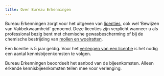 ```yaml
---
title: Over Bureau Erkenningen
---
```


Bureau Erkenningen zorgt voor het uitgeven van [licenties](/licenties), ook wel ‘Bewijzen van Vakbekwaamheid’ genoemd. Deze licenties zijn verplicht wanneer u als professional bezig bent met chemische
gewasbescherming of bij de chemische bestrijding van [mollen en woelratten](/licenties/mollen-en-woelratten).

<link-container>
<link-button link='{"name": "Welke licentie heb ik nodig?","url": "/licenties/licentie-tool"}'></link-button>
<link-button link='{"name": "Licentie aanvragen","url": "/licenties/licentie-aanvragen"}'></link-button>
</link-container>

Een licentie is 5 jaar geldig. Voor het [verlengen van een licentie](/licenties/licentie-verlengen) is het nodig een aantal kennisbijeenkomsten te volgen.

<link-container>
<link-button link='{"name": "Licentie verlengen","url": "/licenties/licentie-verlengen"}'></link-button>
</link-container>

Bureau Erkenningen beoordeelt het aanbod van de bijeenkomsten. Alleen erkende kennisbijeenkomsten tellen mee voor verlenging.

<link-container>
<link-button link='{"name": "Bijeenkomst zoeken","url": "https://erkenningen.nl/tabid=190"}'></link-button>
<link-button link='{"name": "Bijeenkomst organiseren","url": "/licenties/licentie-aanvragen"}'></link-button>
<link-button link='{"name": "Wet gewas-bescherming","url": "/licenties/licentie-aanvragen"}'></link-button>
<link-button link='{"name": "Wet knaagdieren-beheersing","url": "/licenties/licentie-aanvragen"}'></link-button>
<link-button link='{"name": "KBA-GB Certificering bedrijf","url": "/licenties/licentie-aanvragen"}'></link-button>
<link-button link='{"name": "Brochures","url": "/licenties/licentie-aanvragen"}'></link-button>
<link-button link='{"name": "Formulieren","url": "/licenties/licentie-aanvragen"}'></link-button>
</link-container>
